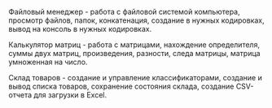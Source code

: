 Файловый менеджер - работа с файловой системой компьютера, просмотр файлов, папок, конкатенация, создание в нужных кодировках, вывод на консоль в нужных кодировках.

Калькулятор матриц - работа с матрицами, нахождение определителя, суммы двух матриц, произведения, разности, следа матрицы, матрица умноженная на число.

Склад товаров - создание и управление классификаторами, создание и вывод списка товаров, сохранение состояния склада, создание CSV-отчета для загрузки в Excel.
